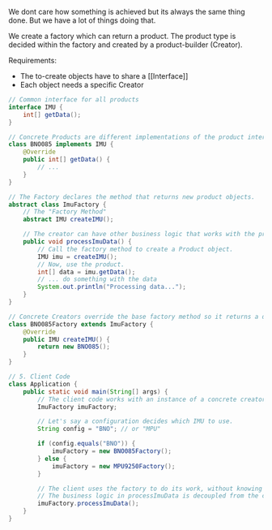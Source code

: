 We dont care how something is achieved but its always the same thing done. But we have a lot of things doing that.

We create a factory which can return a product. 
The product type is decided within the factory and created by a product-builder (Creator).

Requirements:
- The to-create objects have to share a [[Interface]]
- Each object needs a specific Creator

```java
// Common interface for all products
interface IMU {
    int[] getData();
}

// Concrete Products are different implementations of the product interface.
class BNO085 implements IMU {
    @Override
    public int[] getData() {
		// ...
    }
}

// The Factory declares the method that returns new product objects.
abstract class ImuFactory {
    // The "Factory Method"
    abstract IMU createIMU();

    // The creator can have other business logic that works with the products.
    public void processImuData() {
        // Call the factory method to create a Product object.
        IMU imu = createIMU();
        // Now, use the product.
        int[] data = imu.getData();
        // ... do something with the data
        System.out.println("Processing data...");
    }
}

// Concrete Creators override the base factory method so it returns a different type of product.
class BNO085Factory extends ImuFactory {
    @Override
    public IMU createIMU() {
        return new BNO085();
    }
}

// 5. Client Code
class Application {
    public static void main(String[] args) {
        // The client code works with an instance of a concrete creator.
        ImuFactory imuFactory;

        // Let's say a configuration decides which IMU to use.
        String config = "BNO"; // or "MPU"

        if (config.equals("BNO")) {
            imuFactory = new BNO085Factory();
        } else {
            imuFactory = new MPU9250Factory();
        }

        // The client uses the factory to do its work, without knowing the concrete product class.
        // The business logic in processImuData is decoupled from the concrete IMU sensor.
        imuFactory.processImuData();
    }
}
```